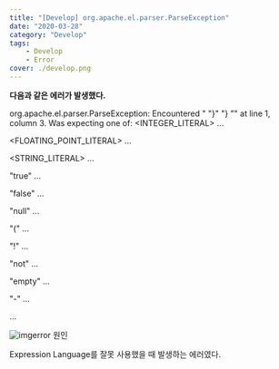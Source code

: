 ```yaml
---
title: "[Develop] org.apache.el.parser.ParseException"
date: "2020-03-28"
category: "Develop"
tags:
    - Develop
    - Error
cover: ./develop.png
---
```



**다음과 같은 에러가 발생했다.**



org.apache.el.parser.ParseException: Encountered " "}" "} "" at line 1, column 3. Was expecting one of: <INTEGER_LITERAL> ...

<FLOATING_POINT_LITERAL> ...

<STRING_LITERAL> ...

"true" ...

"false" ...

"null" ...

"(" ...

"!" ...

"not" ...

"empty" ...

"-" ...

<IDENTIFIER> ...



![img](https://blog.kakaocdn.net/dn/7g1oq/btqC0KT8Wqq/SMf23fQj7YwQDynz7gmF70/img.png)error 원인

Expression Language를 잘못 사용했을 때 발생하는 에러였다.